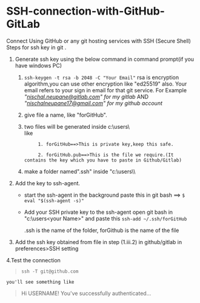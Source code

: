 # SSH-connection-with-GitHub-GitLab
Connect Using GitHub or any git hosting services  with SSH (Secure Shell)
Steps for ssh key in git .

 1. Generate ssh key using the below command in command prompt(if you have windows PC)
	
	 1. `ssh-keygen -t rsa -b 2048 -C "Your Email"`
			rsa is encryption algorithm,you can use other encryption like "ed25519" also.
		Your email refers to your sign in email for that git service.
			For Example
				 *"nischal.neupane@gitlab.com" for my gitlab* AND
				*"nischalneupane17@gmail.com" for my github account*
	2. give file a name, like "forGitHub".
	3. two files will be generated inside c:\users\\<your Name>\
				like 
				
				1. forGitHub==>This is private key,keep this safe.
			
				2. forGitHub.pub==>This is the file we require.(It contains the key which you have to paste in Github/Gitlab)

	4. make a folder named".ssh" inside "c:\users\\<your Name>\

2. Add the key to ssh-agent.
	- start the ssh-agent in the background
		paste this in git bash ==>  `$ eval "$(ssh-agent -s)"`
	- Add your SSH private key to the ssh-agent
		open git bash in "c:\users\<your Name>\" and paste this
		`ssh-add ~/.ssh/forGitHub`
			
		.ssh is the name of the folder,
		forGithub is the name of the file

3. Add the ssh key obtained  from file in step (1.iii.2) in github/gitlab in preferences>SSH setting

4.Test the connection
	

> `ssh -T git@github.com`


	you'll see something like 

>Hi USERNAME! You've successfully authenticated...






